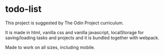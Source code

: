 # todo-list
This project is suggested by The Odin Project curriculum.


It is made in html, vanilla css and vanilla javascript, localStorage for saving/loading tasks and projects and it is bundled together with webpack.


Made to work on all sizes, including mobile.
